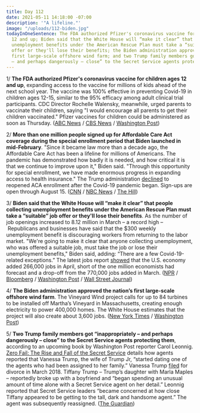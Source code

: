 ```yaml
---
title: Day 112
date: 2021-05-11 14:18:00 -07:00
description: '"A lifeline."'
image: "/uploads/112-biden.jpg"
todayInOneSentence: The FDA authorized Pfizer's coronavirus vaccine for children ages
  12 and up; Biden said that the White House will “make it clear” that people collecting
  unemployment benefits under the American Rescue Plan must take a “suitable” job
  offer or they'll lose their benefits; the Biden administration approved the nation’s
  first large-scale offshore wind farm; and two Trump family members got “inappropriately
  – and perhaps dangerously – close” to the Secret Service agents protecting them.
---
```


1/ **The FDA authorized Pfizer's coronavirus vaccine for children ages 12 and up**, expanding access to the vaccine for millions of kids ahead of the next school year. The vaccine was 100% effective in preventing Covid-19 in children ages 12-15, similar to the 95% efficacy among adult clinical trial participants. CDC Director Rochelle Walensky, meanwhile, urged parents to vaccinate their children, saying "I would encourage all parents to get their children vaccinated." Pfizer vaccines for children could be administered as soon as Thursday. ([ABC News](https://abcnews.go.com/Politics/fda-authorizes-pfizer-12-15-year-olds/story?id=77419872) / [CBS News](https://www.cbsnews.com/news/covid-pfizer-vaccine-fda-emergency-authorization/) / [Washington Post](https://www.washingtonpost.com/nation/2021/05/11/coronavirus-covid-live-updates-us/#link-Q4RV3TEGPZAU5HQ3ITRGGVJJZE))

2/ **More than one million people signed up for Affordable Care Act coverage during the special enrollment period that Biden launched in mid-February**. "Since it became law more than a decade ago, the Affordable Care Act has been a lifeline for millions of Americans. The pandemic has demonstrated how badly it is needed, and how critical it is that we continue to improve upon it," Biden said. "Through this opportunity for special enrollment, we have made enormous progress in expanding access to health insurance." The Trump administration [declined](https://whatthefuckjusthappenedtoday.com/2020/04/01/day-1168/#2-the-trump-administration-will-not) to reopened ACA enrollment after the Covid-19 pandemic began. Sign-ups are open through August 15. ([CNN](https://www.cnn.com/2021/05/11/politics/affordable-care-act-sign-ups/index.html) / [NBC News](https://www.nbcnews.com/politics/politics-news/obamacare-sign-ups-reach-1-million-during-special-enrollment-window-n1266903) / [The Hill](https://thehill.com/policy/healthcare/552773-biden-announces-1-million-have-enrolled-in-special-obamacare-sign-up-period?rl=1))

3/ **Biden said that the White House will “make it clear” that people collecting unemployment benefits under the American Rescue Plan must take a “suitable” job offer or they'll lose their benefits**. As the number of job openings increased to 8.12 million in March – a record high – Republicans and businesses have said that the $300 weekly unemployment benefit is discouraging workers from returning to the labor market. "We're going to make it clear that anyone collecting unemployment, who was offered a suitable job, must take the job or lose their unemployment benefits," Biden said, adding: “There are a few Covid-19-related exceptions.” The latest jobs report [showed](https://whatthefuckjusthappenedtoday.com/2021/05/07/day-108/#1-the-u-s-economy-added-266-000-jobs) that the U.S. economy added 266,000 jobs in April, short of the one million economists had forecast and a drop-off from the 770,000 jobs added in March. ([NPR](https://www.npr.org/2021/05/10/995518597/americans-will-lose-unemployment-benefits-if-they-turn-down-jobs-biden-says) / [Bloomberg](https://www.bloomberg.com/news/articles/2021-05-11/job-openings-in-u-s-surge-to-a-record-high-8-12-million?srnd=premium&sref=MIBMEEoj) / [Washington Post](https://www.washingtonpost.com/us-policy/2021/05/10/biden-unemployment-benefits/) / [Wall Street Journal](https://www.wsj.com/articles/job-openings-rise-despite-hiring-slowdown-11620725400?mod=hp_lead_pos2))

4/ **The Biden administration approved the nation’s first large-scale offshore wind farm**. The Vineyard Wind project calls for up to 84 turbines to be installed off Martha’s Vineyard in Massachusetts, creating enough electricity to power 400,000 homes. The White House estimates that the project will also create about 3,600 jobs. ([New York Times](https://www.nytimes.com/2021/05/11/climate/climate-wind-farm.html?action=click&module=Top%20Stories&pgtype=Homepage) / [Washington Post](https://www.washingtonpost.com/nation/2021/05/11/interior-department-approves-first-large-scale-offshore-wind-farm-us/))

5/ **Two Trump family members got “inappropriately – and perhaps dangerously – close” to the Secret Service agents protecting them**, according to an upcoming book by Washington Post reporter Carol Leonnig. [Zero Fail: The Rise and Fall of the Secret Service](https://amzn.to/3uS3Yy9) details how agents reported that Vanessa Trump, the wife of Trump Jr, “started dating one of the agents who had been assigned to her family.” Vanessa Trump [filed](https://whatthefuckjusthappenedtoday.com/2018/03/16/day-421/) for divorce in March 2018. Tiffany Trump – Trump’s daughter with Marla Maples – reportedly broke up with a boyfriend and “began spending an unusual amount of time alone with a Secret Service agent on her detail.” Leonnig reported that Secret Service leaders “became concerned at how close Tiffany appeared to be getting to the tall, dark and handsome agent.” The agent was subsequently reassigned. ([The Guardian](https://www.theguardian.com/us-news/2021/may/11/trump-family-members-secret-service))
